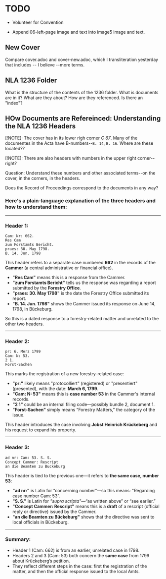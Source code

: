 # TODO

- Volunteer for Convention

- Append 06-left-page image and text into image5 image and text.

## New Cover

Compare cover.adoc and cover-new.adoc, which I transliteration yesterday that includes -- I believe --more terms.

## NLA 1236 Folder

What is the structure of the contents of the 1236 folder. What is documents are in it? What are they about? How
are they referenced. Is there an "index"? 

## HOw Documents are Refereinced: Understanding the NLA 1236 Headers

[!NOTE]: The cover has in its lower righ corner *C 67*. Many of the documentes in the Acta have B-numbers--`B. 14`, `B. 16`. Where are
these located??

[!NOTE]: There are also headers with numbers in the upper right corner--right?

Question: Understand these numbers and other associated terms--on the cover, in the corners, in the headers.

Does the Record of Proceedings correspond to the documents in any way?

### Here's a plain-language explanation of the three headers and how to understand them:

---

### **Header 1:**

```
Cam: Nr: 662.
Res Cam
zum Forstamts Bericht.
praes: 30. May 1798.
B. 14. Jun. 1798
```

This header refers to a separate case numbered **662** in the records of the **Cammer** (a central administrative or financial office).

* **"Res Cam"** means this is a response from the Cammer.
* **"zum Forstamts Bericht"** tells us the response was regarding a report submitted by the **Forestry Office**.
* **"praes: 30. May 1798"** is the date the Forestry Office submitted its report.
* **"B. 14. Jun. 1798"** shows the Cammer issued its response on June 14, 1798, in Bückeburg.

So this is a dated response to a forestry-related matter and unrelated to the other two headers.

---

### **Header 2:**

```
pr: 6. Merz 1799
Cam: N: 53.
2 1.
Forst-Sachen
```

This marks the registration of a new forestry-related case:

* **"pr:"** likely means "protocolliert" (registered) or "presentiert" (presented), with the date: **March 6, 1799**.
* **"Cam: N: 53"** means this is **case number 53** in the Cammer's internal records.
* **"2 1"** could be an internal filing code—possibly bundle 2, document 1.
* **"Forst-Sachen"** simply means “Forestry Matters,” the category of the issue.

This header introduces the case involving **Jobst Heinrich Krückeberg** and his request to expand his property.

---

### **Header 3:**

```
ad nr: Cam: 53. S. S.
Concept Cammer: Rescript
an die Beamten zu Buckeburg
```

This header is tied to the previous one—it refers to **the same case, number 53**:

* **"ad nr:"** is Latin for “concerning number”—so this means: "Regarding case number Cam: 53".
* **"S. S."** is Latin for *"supra scripta"*—“as written above” or “see earlier.”
* **"Concept Cammer: Rescript"** means this is a **draft** of a rescript (official reply or directive) issued by the Cammer.
* **"an die Beamten zu Bückeburg"** shows that the directive was sent to local officials in Bückeburg.

---

### Summary:

* Header 1 (Cam: 662) is from an earlier, unrelated case in 1798.
* Headers 2 and 3 (Cam: 53) both concern the **same case** from 1799 about Krückeberg’s petition.
* They reflect different steps in the case: first the registration of the matter, and then the official response issued to the local Amts.

